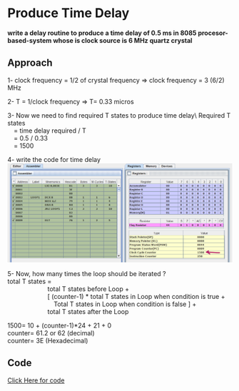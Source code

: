 # Produce Time Delay

**write a delay routine to produce a time delay of 0.5 ms in 8085 procesor-based-system whose is clock source is 6 MHz quartz crystal**

## Approach

1- clock frequency = 1/2 of crystal frequency => clock frequency = 3 (6/2) MHz

2- T = 1/clock frequency => T= 0.33 micros

3- Now we need to find required T states to produce time delay\ 
   Required T states\
   &emsp;= time delay required / T\
   &emsp;= 0.5 / 0.33\
   &emsp;= 1500

4- write the code for time delay
![produce time delay](timeDelay.png)

5- Now, how many times the loop should be iterated ?\
   total T states =\
   &emsp; &emsp; &emsp; &emsp; &emsp; total T states before Loop +\
   &emsp; &emsp; &emsp; &emsp; &emsp; [ (counter-1) * total T states in Loop when condition is true +\
   &emsp; &emsp; &emsp; &emsp; &emsp; &emsp;Total T states in Loop when condition is false ] +\
   &emsp; &emsp; &emsp; &emsp; &emsp; total T states after the Loop

   1500= 10 + (counter-1)*24 + 21 + 0\
   counter= 61.2 or 62 (decimal)\
   counter= 3E (Hexadecimal)

## Code

[Click Here for code ](timeDelay.asm)